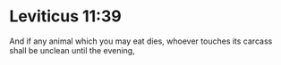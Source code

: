 # Leviticus 11:39

And if any animal which you may eat dies, whoever touches its carcass shall be unclean until the evening,
